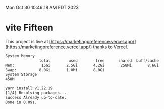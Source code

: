 Mon Oct 30 10:46:18 AM EDT 2023

# vite Fifteen


This project is live at [https://marketingpreference.vercel.app/](https://marketingpreference.vercel.app/) thanks to Vercel.

```bash
System Memory
               total        used        free      shared  buff/cache   available
Mem:            15Gi       2.5Gi       4.2Gi       258Mi       8.6Gi        12Gi
Swap:          8.0Gi       1.0Mi       8.0Gi
System Storage
458M	.
```
```bash
yarn install v1.22.19
[1/4] Resolving packages...
success Already up-to-date.
Done in 0.09s.
```
